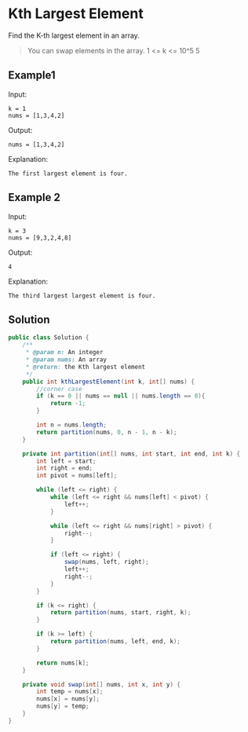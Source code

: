 # Kth Largest Element
Find the K-th largest element in an array.

>You can swap elements in the array. 1 <= k <= 10^5
5

## Example1
Input:
```
k = 1
nums = [1,3,4,2]

```
Output:
```
nums = [1,3,4,2]

```

Explanation:
```
The first largest element is four.

```

## Example 2
Input:
```
k = 3
nums = [9,3,2,4,8]

```
Output:
```
4

```

Explanation:
```
The third largest largest element is four.

```

## Solution
```java
public class Solution {
    /**
     * @param n: An integer
     * @param nums: An array
     * @return: the Kth largest element
     */
    public int kthLargestElement(int k, int[] nums) {
        //corner case
        if (k == 0 || nums == null || nums.length == 0){
            return -1;
        }

        int n = nums.length;
        return partition(nums, 0, n - 1, n - k);
    }

    private int partition(int[] nums, int start, int end, int k) {
        int left = start;
        int right = end;
        int pivot = nums[left];

        while (left <= right) {
            while (left <= right && nums[left] < pivot) {
                left++;
            }

            while (left <= right && nums[right] > pivot) {
                right--;
            }

            if (left <= right) {
                swap(nums, left, right);
                left++;
                right--;
            }
        }

        if (k <= right) {
            return partition(nums, start, right, k);
        }

        if (k >= left) {
            return partition(nums, left, end, k);
        }

        return nums[k];
    }

    private void swap(int[] nums, int x, int y) {
        int temp = nums[x];
        nums[x] = nums[y];
        nums[y] = temp;
    }
}
```
